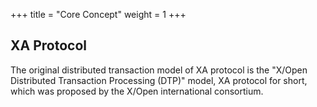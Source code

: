 +++
title = "Core Concept"
weight = 1
+++

## XA Protocol

The original distributed transaction model of XA protocol is the "X/Open Distributed Transaction Processing (DTP)" model, XA protocol for short, which was proposed by the X/Open international consortium.
